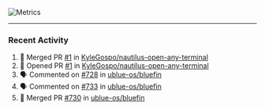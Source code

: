 ![Metrics](https://metrics.lecoq.io/KyleGospo?template=classic&base=header%2C%20activity%2C%20community%2C%20repositories%2C%20metadata&base.indepth=false&base.hireable=false&base.skip=false&config.timezone=America%2FLos_Angeles)

---
### Recent Activity
<!--START_SECTION:activity-->
1. 🎉 Merged PR [#1](https://github.com/KyleGospo/nautilus-open-any-terminal/pull/1) in [KyleGospo/nautilus-open-any-terminal](https://github.com/KyleGospo/nautilus-open-any-terminal)
2. 💪 Opened PR [#1](https://github.com/KyleGospo/nautilus-open-any-terminal/pull/1) in [KyleGospo/nautilus-open-any-terminal](https://github.com/KyleGospo/nautilus-open-any-terminal)
3. 🗣 Commented on [#728](https://github.com/ublue-os/bluefin/pull/728#issuecomment-1858917483) in [ublue-os/bluefin](https://github.com/ublue-os/bluefin)
4. 🗣 Commented on [#733](https://github.com/ublue-os/bluefin/issues/733#issuecomment-1857415469) in [ublue-os/bluefin](https://github.com/ublue-os/bluefin)
5. 🎉 Merged PR [#730](https://github.com/ublue-os/bluefin/pull/730) in [ublue-os/bluefin](https://github.com/ublue-os/bluefin)
<!--END_SECTION:activity-->
